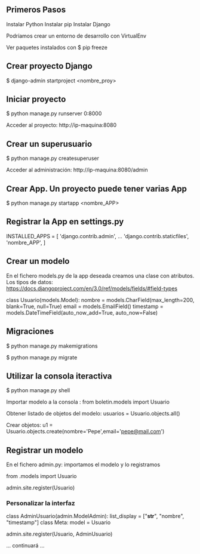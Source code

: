 
## Primeros Pasos

Instalar Python
Instalar pip 
Instalar Django

Podríamos crear un entorno de desarrollo con VirtualEnv

Ver paquetes instalados con $ pip freeze

## Crear proyecto Django
$  django-admin startproject <nombre_proy>

## Iniciar proyecto
$ python manage.py runserver 0:8000

Acceder al proyecto: http://ip-maquina:8080

## Crear un superusuario
$ python manage.py createsuperuser

Acceder al administración:  http://ip-maquina:8080/admin



## Crear App. Un proyecto puede tener varias App
$ python manage.py startapp <nombre_APP>

## Registrar la App en settings.py

INSTALLED_APPS = [
    'django.contrib.admin',
    ...
    'django.contrib.staticfiles',
    'nombre_APP',
]

## Crear un modelo

En el fichero models.py de la app deseada creamos una clase con atributos. Los
tipos de datos: https://docs.djangoproject.com/en/3.0/ref/models/fields/#field-types

class Usuario(models.Model):
    nombre = models.CharField(max_length=200, blank=True, null=True)
    email = models.EmailField()
    timestamp = models.DateTimeField(auto_now_add=True, auto_now=False)


## Migraciones 

$ python manage.py makemigrations

$ python manage.py migrate



## Utilizar la consola iteractiva

$ python manage.py shell

Importar modelo a la consola : from boletin.models import Usuario   

Obtener listado de objetos del modelo: usuarios = Usuario.objects.all()

Crear objetos:  u1 = Usuario.objects.create(nombre='Pepe',email='pepe@mail.com')   

## Registrar un modelo

En el fichero admin.py: importamos el modelo y lo registramos

from .models import Usuario

admin.site.register(Usuario)



### Personalizar la interfaz

class AdminUsuario(admin.ModelAdmin):
    list_display = ["__str__", "nombre", "timestamp"]
    class Meta:
        model = Usuario


admin.site.register(Usuario, AdminUsuario)



... continuará ...